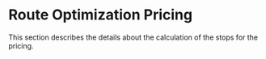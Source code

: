 # Route Optimization Pricing

This section describes the details about the calculation of the stops for the pricing. 

